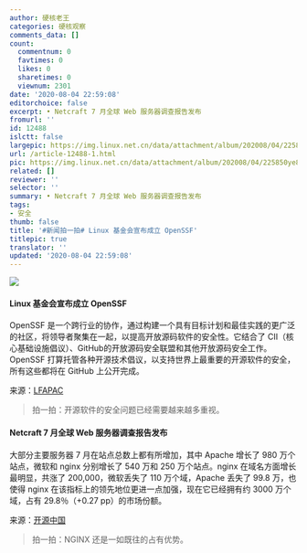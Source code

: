 ```yaml
---
author: 硬核老王
categories: 硬核观察
comments_data: []
count:
  commentnum: 0
  favtimes: 0
  likes: 0
  sharetimes: 0
  viewnum: 2301
date: '2020-08-04 22:59:08'
editorchoice: false
excerpt: • Netcraft 7 月全球 Web 服务器调查报告发布
fromurl: ''
id: 12488
islctt: false
largepic: https://img.linux.net.cn/data/attachment/album/202008/04/225850ye8878eiiwaa8gkd.jpg
url: /article-12488-1.html
pic: https://img.linux.net.cn/data/attachment/album/202008/04/225850ye8878eiiwaa8gkd.jpg.thumb.jpg
related: []
reviewer: ''
selector: ''
summary: • Netcraft 7 月全球 Web 服务器调查报告发布
tags:
- 安全
thumb: false
title: '#新闻拍一拍# Linux 基金会宣布成立 OpenSSF'
titlepic: true
translator: ''
updated: '2020-08-04 22:59:08'
---
```


![](/data/attachment/album/202008/04/225850ye8878eiiwaa8gkd.jpg)


#### Linux 基金会宣布成立 OpenSSF


OpenSSF 是一个跨行业的协作，通过构建一个具有目标计划和最佳实践的更广泛的社区，将领导者聚集在一起，以提高开放源码软件的安全性。它结合了 CII（核心基础设施倡议）、GitHub的开放源码安全联盟和其他开放源码安全工作。OpenSSF 打算托管各种开源技术倡议，以支持世界上最重要的开源软件的安全，所有这些都将在 GitHub 上公开完成。


来源：[LFAPAC](https://mp.weixin.qq.com/s/ywSFuFBMVZyrKpc_JMsHGw)



> 
> 拍一拍：开源软件的安全问题已经需要越来越多重视。
> 
> 
> 


#### Netcraft 7 月全球 Web 服务器调查报告发布


大部分主要服务器 7 月在站点总数上都有所增加，其中 Apache 增长了 980 万个站点，微软和 nginx 分别增长了 540 万和 250 万个站点。nginx 在域名方面增长最明显，共涨了 200,000，微软丢失了 110 万个域，Apache 丢失了 99.8 万，也使得 nginx 在该指标上的领先地位更进一点加强，现在它已经拥有约 3000 万个域，占有 29.8％（+0.27 pp）的市场份额。


来源：[开源中国](https://www.oschina.net/news/117669/july-2020-web-server-survey)



> 
> 拍一拍：NGINX 还是一如既往的占有优势。
> 
> 
>
